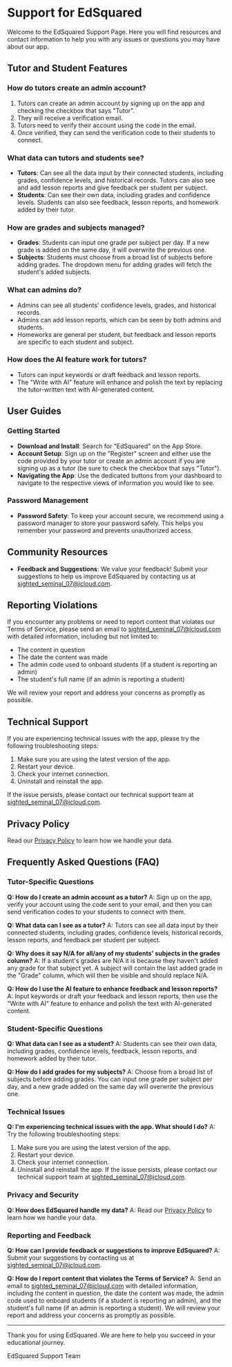 # Support for EdSquared

Welcome to the EdSquared Support Page. Here you will find resources and contact information to help you with any issues or questions you may have about our app.

## Tutor and Student Features

### How do tutors create an admin account?

1. Tutors can create an admin account by signing up on the app and checking the checkbox that says "Tutor".
2. They will receive a verification email.
3. Tutors need to verify their account using the code in the email.
4. Once verified, they can send the verification code to their students to connect.

### What data can tutors and students see?

- **Tutors**: Can see all the data input by their connected students, including grades, confidence levels, and historical records. Tutors can also see and add lesson reports and give feedback per student per subject.
- **Students**: Can see their own data, including grades and confidence levels. Students can also see feedback, lesson reports, and homework added by their tutor.

### How are grades and subjects managed?

- **Grades**: Students can input one grade per subject per day. If a new grade is added on the same day, it will overwrite the previous one.
- **Subjects**: Students must choose from a broad list of subjects before adding grades. The dropdown menu for adding grades will fetch the student's added subjects.

### What can admins do?

- Admins can see all students' confidence levels, grades, and historical records.
- Admins can add lesson reports, which can be seen by both admins and students.
- Homeworks are general per student, but feedback and lesson reports are specific to each student and subject.

### How does the AI feature work for tutors?

- Tutors can input keywords or draft feedback and lesson reports.
- The "Write with AI" feature will enhance and polish the text by replacing the tutor-written text with AI-generated content.

## User Guides

### Getting Started

- **Download and Install**: Search for "EdSquared" on the App Store.
- **Account Setup**: Sign up on the "Register" screen and either use the code provided by your tutor or create an admin account if you are signing up as a tutor (be sure to check the checkbox that says "Tutor").
- **Navigating the App**: Use the dedicated buttons from your dashboard to navigate to the respective views of information you would like to see.

### Password Management

- **Password Safety**: To keep your account secure, we recommend using a password manager to store your password safely. This helps you remember your password and prevents unauthorized access.

## Community Resources

- **Feedback and Suggestions**: We value your feedback! Submit your suggestions to help us improve EdSquared by contacting us at [sighted_seminal_07@icloud.com](mailto:contact.edsquared@gmail.com).

## Reporting Violations

If you encounter any problems or need to report content that violates our Terms of Service, please send an email to [sighted_seminal_07@icloud.com](mailto:contact.edsquared@gmail.com) with detailed information, including but not limited to:

- The content in question
- The date the content was made
- The admin code used to onboard students (if a student is reporting an admin)
- The student's full name (if an admin is reporting a student)

We will review your report and address your concerns as promptly as possible.

## Technical Support

If you are experiencing technical issues with the app, please try the following troubleshooting steps:
1. Make sure you are using the latest version of the app.
2. Restart your device.
3. Check your internet connection.
4. Uninstall and reinstall the app.

If the issue persists, please contact our technical support team at [sighted_seminal_07@icloud.com](mailto:sighted_seminal_07@icloud.com).

## Privacy Policy

Read our [Privacy Policy](https://github.com/Cas-07/privacy-policy/blob/main/privacy-policy.md) to learn how we handle your data.

## Frequently Asked Questions (FAQ)

### Tutor-Specific Questions

**Q: How do I create an admin account as a tutor?**
A: Sign up on the app, verify your account using the code sent to your email, and then you can send verification codes to your students to connect with them.

**Q: What data can I see as a tutor?**
A: Tutors can see all data input by their connected students, including grades, confidence levels, historical records, lesson reports, and feedback per student per subject.

**Q: Why does it say N/A for all/any of my students' subjects in the grades column?**
A: If a student's grades are N/A it is because they haven't added any grade for that subject yet. A subject will contain the last added grade in the "Grade" column, which will then be visible and should replace N/A.

**Q: How do I use the AI feature to enhance feedback and lesson reports?**
A: Input keywords or draft your feedback and lesson reports, then use the "Write with AI" feature to enhance and polish the text with AI-generated content.

### Student-Specific Questions

**Q: What data can I see as a student?**
A: Students can see their own data, including grades, confidence levels, feedback, lesson reports, and homework added by their tutor.

**Q: How do I add grades for my subjects?**
A: Choose from a broad list of subjects before adding grades. You can input one grade per subject per day, and a new grade added on the same day will overwrite the previous one.

### Technical Issues

**Q: I'm experiencing technical issues with the app. What should I do?**
A: Try the following troubleshooting steps:
1. Make sure you are using the latest version of the app.
2. Restart your device.
3. Check your internet connection.
4. Uninstall and reinstall the app.
If the issue persists, please contact our technical support team at [sighted_seminal_07@icloud.com](mailto:contact.edsquared@gmail.com).

### Privacy and Security

**Q: How does EdSquared handle my data?**
A: Read our [Privacy Policy](https://github.com/Cas-07/privacy-policy/blob/main/privacy-policy.md) to learn how we handle your data.

### Reporting and Feedback

**Q: How can I provide feedback or suggestions to improve EdSquared?**
A: Submit your suggestions by contacting us at [sighted_seminal_07@icloud.com](mailto:contact.edsquared@gmail.com).

**Q: How do I report content that violates the Terms of Service?**
A: Send an email to [sighted_seminal_07@icloud.com](mailto:contact.edsquared@gmail.com) with detailed information, including the content in question, the date the content was made, the admin code used to onboard students (if a student is reporting an admin), and the student's full name (if an admin is reporting a student). We will review your report and address your concerns as promptly as possible.

---

Thank you for using EdSquared. We are here to help you succeed in your educational journey.

EdSquared Support Team
